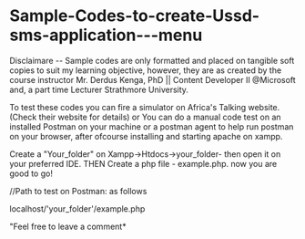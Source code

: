 # Sample-Codes-to-create-Ussd-sms-application---menu

Disclaimare -- Sample codes are only formatted and placed on tangible soft copies to suit my learning objective, however, they are as created by the course instructor Mr. Derdus Kenga, PhD || Content Developer II @Microsoft and, a part time Lecturer Strathmore University.

To test these codes you can fire a simulator on Africa's Talking website. (Check their website for details) or You can do a manual code test on an installed Postman on your machine or a postman agent to help run postman on your browser, after ofcourse installing and starting apache on xampp.

Create a "Your_folder" on Xampp->Htdocs->your_folder- then open it on your preferred IDE. THEN Create a php file - example.php. now you are good to go!

//Path to test on Postman: as follows

localhost/'your_folder'/example.php

"Feel free to leave a comment*
